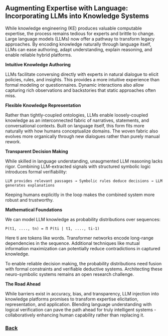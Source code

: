 ## Augmenting Expertise with Language: Incorporating LLMs into Knowledge Systems

While knowledge engineering (KE) produces valuable computable expertise, the process remains tedious for experts and brittle to change. Large language models (LLMs) now offer a pathway to transform legacy approaches. By encoding knowledge naturally through language itself, LLMs can ease authoring, adapt understanding, explain reasoning, and enable reliable hybrid platforms.

**Intuitive Knowledge Authoring**

LLMs facilitate conversing directly with experts in natural dialogue to elicit policies, rules, and insights. This provides a more intuitive experience than formal modeling or questionnaires. Dynamic interactions also allow capturing rich observations and backstories that static approaches often miss.

**Flexible Knowledge Representation**

Rather than tightly-coupled ontologies, LLMs enable loosely-coupled knowledge as an interconnected fabric of narratives, statements, and conversational contexts. Built on language itself, this form fits more naturally with how humans conceptualize domains. The woven fabric also evolves more organically through new dialogues rather than purely manual rework.

**Transparent Decision Making**

While skilled in language understanding, unaugmented LLM reasoning lacks rigor. Combining LLM-extracted signals with structured symbolic logic introduces formal verifiability:

```
LLM provides relevant passages → Symbolic rules deduce decisions → LLM generates explanations
```

Keeping humans explicitly in the loop makes the combined system more robust and trustworthy.

**Mathematical Foundations**

We can model LLM knowledge as probability distributions over sequences:

```
P(t1, ...., tn) = Π P(ti | t1, ...., ti-1)
```

Here ti are tokens like words. Transformer networks encode long-range dependencies in the sequence. Additional techniques like mutual information maximization can potentially reduce contradictions in captured knowledge.

To enable reliable decision making, the probability distributions need fusion with formal constraints and verifiable deductive systems. Architecting these neuro-symbolic systems remains an open research challenge.

**The Road Ahead**

While barriers exist in accuracy, bias, and transparency, LLM injection into knowledge platforms promises to transform expertise elicitation, representation, and application. Blending language understanding with logical verification can pave the path ahead for truly intelligent systems - collaboratively enhancing human capability rather than replacing it.

### [Back](..%2Freadme.md)
